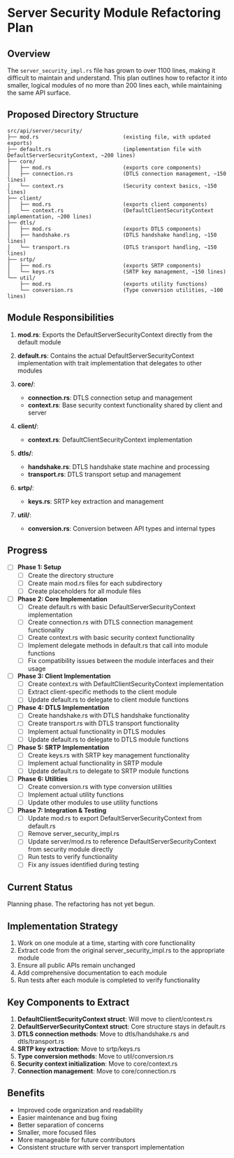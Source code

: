 # Server Security Module Refactoring Plan

## Overview

The `server_security_impl.rs` file has grown to over 1100 lines, making it difficult to maintain and understand. This plan outlines how to refactor it into smaller, logical modules of no more than 200 lines each, while maintaining the same API surface.

## Proposed Directory Structure

```
src/api/server/security/
├── mod.rs                           (existing file, with updated exports)
├── default.rs                       (implementation file with DefaultServerSecurityContext, ~200 lines)
├── core/
│   ├── mod.rs                       (exports core components)
│   ├── connection.rs                (DTLS connection management, ~150 lines)
│   └── context.rs                   (Security context basics, ~150 lines)
├── client/
│   ├── mod.rs                       (exports client components)
│   └── context.rs                   (DefaultClientSecurityContext implementation, ~200 lines)
├── dtls/
│   ├── mod.rs                       (exports DTLS components)
│   ├── handshake.rs                 (DTLS handshake handling, ~150 lines)
│   └── transport.rs                 (DTLS transport handling, ~150 lines)
├── srtp/
│   ├── mod.rs                       (exports SRTP components)
│   └── keys.rs                      (SRTP key management, ~150 lines)
└── util/
    ├── mod.rs                       (exports utility functions)
    └── conversion.rs                (Type conversion utilities, ~100 lines)
```

## Module Responsibilities

1. **mod.rs**: Exports the DefaultServerSecurityContext directly from the default module
   
2. **default.rs**: Contains the actual DefaultServerSecurityContext implementation with trait implementation that delegates to other modules

3. **core/**:
   - **connection.rs**: DTLS connection setup and management
   - **context.rs**: Base security context functionality shared by client and server

4. **client/**:
   - **context.rs**: DefaultClientSecurityContext implementation

5. **dtls/**:
   - **handshake.rs**: DTLS handshake state machine and processing
   - **transport.rs**: DTLS transport setup and management

6. **srtp/**:
   - **keys.rs**: SRTP key extraction and management

7. **util/**:
   - **conversion.rs**: Conversion between API types and internal types

## Progress

- [ ] **Phase 1: Setup**
  - [ ] Create the directory structure
  - [ ] Create main mod.rs files for each subdirectory
  - [ ] Create placeholders for all module files

- [ ] **Phase 2: Core Implementation**
  - [ ] Create default.rs with basic DefaultServerSecurityContext implementation
  - [ ] Create connection.rs with DTLS connection management functionality
  - [ ] Create context.rs with basic security context functionality
  - [ ] Implement delegate methods in default.rs that call into module functions
  - [ ] Fix compatibility issues between the module interfaces and their usage

- [ ] **Phase 3: Client Implementation**
  - [ ] Create context.rs with DefaultClientSecurityContext implementation
  - [ ] Extract client-specific methods to the client module
  - [ ] Update default.rs to delegate to client module functions

- [ ] **Phase 4: DTLS Implementation**
  - [ ] Create handshake.rs with DTLS handshake functionality
  - [ ] Create transport.rs with DTLS transport functionality
  - [ ] Implement actual functionality in DTLS modules
  - [ ] Update default.rs to delegate to DTLS module functions

- [ ] **Phase 5: SRTP Implementation**
  - [ ] Create keys.rs with SRTP key management functionality
  - [ ] Implement actual functionality in SRTP module
  - [ ] Update default.rs to delegate to SRTP module functions

- [ ] **Phase 6: Utilities**
  - [ ] Create conversion.rs with type conversion utilities
  - [ ] Implement actual utility functions
  - [ ] Update other modules to use utility functions

- [ ] **Phase 7: Integration & Testing**
  - [ ] Update mod.rs to export DefaultServerSecurityContext from default.rs
  - [ ] Remove server_security_impl.rs
  - [ ] Update server/mod.rs to reference DefaultServerSecurityContext from security module directly
  - [ ] Run tests to verify functionality
  - [ ] Fix any issues identified during testing

## Current Status

Planning phase. The refactoring has not yet begun.

## Implementation Strategy

1. Work on one module at a time, starting with core functionality
2. Extract code from the original server_security_impl.rs to the appropriate module
3. Ensure all public APIs remain unchanged
4. Add comprehensive documentation to each module
5. Run tests after each module is completed to verify functionality

## Key Components to Extract

1. **DefaultClientSecurityContext struct**: Will move to client/context.rs
2. **DefaultServerSecurityContext struct**: Core structure stays in default.rs
3. **DTLS connection methods**: Move to dtls/handshake.rs and dtls/transport.rs
4. **SRTP key extraction**: Move to srtp/keys.rs
5. **Type conversion methods**: Move to util/conversion.rs
6. **Security context initialization**: Move to core/context.rs
7. **Connection management**: Move to core/connection.rs

## Benefits

- Improved code organization and readability
- Easier maintenance and bug fixing
- Better separation of concerns
- Smaller, more focused files
- More manageable for future contributors
- Consistent structure with server transport implementation 